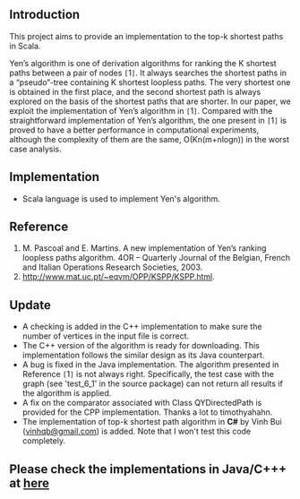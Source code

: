 ## Introduction ##

This project aims to provide an implementation to the top-k shortest paths in Scala.
 
Yen’s algorithm is one of derivation algorithms for ranking the K shortest paths between a pair of nodes `[`1`]`. It always searches the shortest paths in a “pseudo”-tree containing K shortest loopless paths. The very shortest one is obtained in the first place, and the second shortest path is always explored on the basis of the shortest paths that are shorter. In our paper, we exploit the implementation of Yen’s algorithm in `[`1`]`. Compared with the straightforward implementation of Yen’s algorithm, the one present in `[`1`]` is proved to have a better performance in computational experiments, although the complexity of them are the same, O(Kn(m+nlogn)) in the worst case analysis.

## Implementation ##
  * Scala language is used to implement Yen's algorithm.
  
## Reference ##
  1. M. Pascoal and E. Martins. A new implementation of Yen’s ranking loopless paths algorithm. 4OR – Quarterly Journal of the Belgian, French and Italian Operations Research Societies, 2003.
  1. http://www.mat.uc.pt/~eqvm/OPP/KSPP/KSPP.html.

## Update ##
  * A checking is added in the C++ implementation to make sure the number of vertices in the input file is correct.
  * The C++ version of the algorithm is ready for downloading. This implementation follows the similar design as its Java counterpart.
  * A bug is fixed in the Java implementation. The algorithm presented in Reference `[`1`]` is not always right. Specifically, the test case with the graph (see 'test\_6\_1' in the source package) can not return all results if the algorithm is applied.
  * A fix on the comparator associated with Class QYDirectedPath is provided for the CPP implementation. Thanks a lot to timothyahahn.
  * The implementation of top-k shortest path algorithm in **C#** by Vinh Bui (vinhqb@gmail.com) is added. Note that I won't test this code completely.

## Please check the implementations in Java/C+++ at [here](http://thinkingscale.com/k-shortest-paths-cpp-version/)
